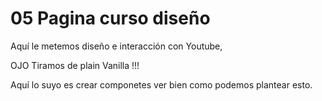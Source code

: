 # 05 Pagina curso diseño

Aquí le metemos diseño e interacción con Youtube, 

OJO Tiramos de plain Vanilla !!!

Aquí lo suyo es crear componetes ver bien como podemos plantear esto.

